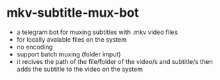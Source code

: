 # mkv-subtitle-mux-bot
- a telegram bot for muxing subtitles with .mkv video files  
- for locally avalable files on the system
- no encoding
- support batch muxing (folder imput)
- it recives the path of the file/folder of the video/s and subtitle/s then adds the subtitle to the video on the system
